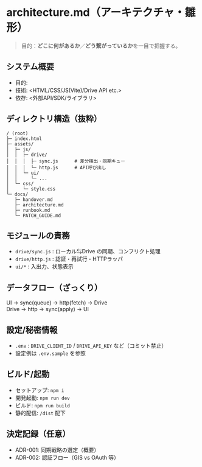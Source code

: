 # architecture.md（アーキテクチャ・雛形）

> 目的：**どこに何があるか**／**どう繋がっているか**を一目で把握する。

## システム概要
- 目的: <one-liner>
- 技術: <HTML/CSS/JS(Vite)/Drive API etc.>
- 依存: <外部API/SDK/ライブラリ>

## ディレクトリ構造（抜粋）
```
/ (root)
├─ index.html
├─ assets/
│  ├─ js/
│  │  ├─ drive/
│  │  │  ├─ sync.js      # 差分検出・同期キュー
│  │  │  └─ http.js      # API呼び出し
│  │  └─ ui/
│  │     └─ ...
│  └─ css/
│     └─ style.css
└─ docs/
   ├─ handover.md
   ├─ architecture.md
   ├─ runbook.md
   └─ PATCH_GUIDE.md
```

## モジュールの責務
- `drive/sync.js` : ローカル⇆Drive の同期、コンフリクト処理
- `drive/http.js` : 認証・再試行・HTTPラッパ
- `ui/*` : 入出力、状態表示

## データフロー（ざっくり）
UI → sync(queue) → http(fetch) → Drive  
Drive → http → sync(apply) → UI

## 設定/秘密情報
- `.env` : `DRIVE_CLIENT_ID` / `DRIVE_API_KEY` など（コミット禁止）
- 設定例は `.env.sample` を参照

## ビルド/起動
- セットアップ: `npm i`
- 開発起動: `npm run dev`
- ビルド: `npm run build`
- 静的配信: `/dist` 配下

## 決定記録（任意）
- ADR-001: 同期戦略の選定（概要）
- ADR-002: 認証フロー（GIS vs OAuth 等）
